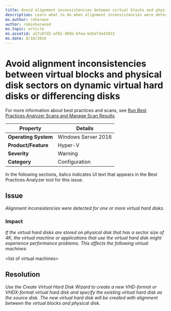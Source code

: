 ```yaml
---
title: Avoid alignment inconsistencies between virtual blocks and physical disk sectors on dynamic virtual hard disks or differencing disks
description: Learn what to do when alignment inconsistencies were detected for one or more virtual hard disks.
ms.author: roharwoo
author: robinharwood
ms.topic: article
ms.assetid: a17c8fd2-af81-485b-bfea-bd1ef3e43923
ms.date: 8/16/2016
---
```

# Avoid alignment inconsistencies between virtual blocks and physical disk sectors on dynamic virtual hard disks or differencing disks

>

For more information about best practices and scans, see [Run Best Practices Analyzer Scans and Manage Scan Results](/previous-versions/windows/it-pro/windows-server-2012-R2-and-2012/hh831400(v=ws.11)).

|Property|Details|
|-|-|
|**Operating System**|Windows Server 2016|
|**Product/Feature**|Hyper-V|
|**Severity**|Warning|
|**Category**|Configuration|

In the following sections, italics indicates UI text that appears in the Best Practices Analyzer tool for this issue.

## Issue
*Alignment inconsistencies were detected for one or more virtual hard disks.*

### Impact
*If the virtual hard disks are stored on physical disk that has a sector size of 4K, the virtual machine or applications that use the virtual hard disk might experience performance problems. This affects the following virtual machines:*

\<list of virtual machines>

## Resolution
*Use the Create Virtual Hard Disk Wizard to create a new VHD-format or VHDX-format virtual hard disk and specify the existing virtual hard disk as the source disk. The new virtual hard disk will be created with alignment between the virtual blocks and physical disk.*

